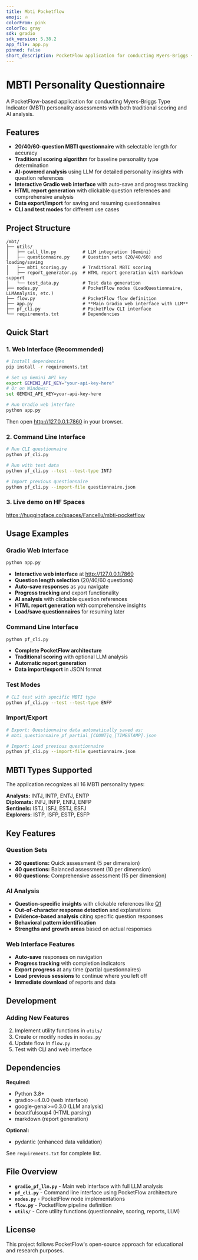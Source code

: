 ```yaml
---
title: Mbti Pocketflow
emoji: 🔥
colorFrom: pink
colorTo: gray
sdk: gradio
sdk_version: 5.38.2
app_file: app.py
pinned: false
short_description: PocketFlow application for conducting Myers-Briggs + llm
---
```


# MBTI Personality Questionnaire

A PocketFlow-based application for conducting Myers-Briggs Type Indicator (MBTI) personality assessments with both traditional scoring and AI analysis.

## Features

- **20/40/60-question MBTI questionnaire** with selectable length for accuracy
- **Traditional scoring algorithm** for baseline personality type determination
- **AI-powered analysis** using LLM for detailed personality insights with question references
- **Interactive Gradio web interface** with auto-save and progress tracking
- **HTML report generation** with clickable question references and comprehensive analysis
- **Data export/import** for saving and resuming questionnaires
- **CLI and test modes** for different use cases

## Project Structure

```
/mbt/
├── utils/
│   ├── call_llm.py          # LLM integration (Gemini)
│   ├── questionnaire.py     # Question sets (20/40/60) and loading/saving
│   ├── mbti_scoring.py      # Traditional MBTI scoring
│   ├── report_generator.py  # HTML report generation with markdown support
│   └── test_data.py         # Test data generation
├── nodes.py                 # PocketFlow nodes (LoadQuestionnaire, LLMAnalysis, etc.)
├── flow.py                  # PocketFlow flow definition
├── app.py                   # **Main Gradio web interface with LLM**
├── pf_cli.py                # PocketFlow CLI interface
└── requirements.txt         # Dependencies
```

## Quick Start

### 1. Web Interface (Recommended)

```bash
# Install dependencies
pip install -r requirements.txt

# Set up Gemini API key
export GEMINI_API_KEY="your-api-key-here"
# Or on Windows:
set GEMINI_API_KEY=your-api-key-here

# Run Gradio web interface
python app.py
```

Then open http://127.0.0.1:7860 in your browser.

### 2. Command Line Interface

```bash
# Run CLI questionnaire
python pf_cli.py

# Run with test data
python pf_cli.py --test --test-type INTJ

# Import previous questionnaire
python pf_cli.py --import-file questionnaire.json
```

### 3. Live demo on HF Spaces

https://huggingface.co/spaces/Fancellu/mbti-pocketflow

## Usage Examples

### Gradio Web Interface
```bash
python app.py
```
- **Interactive web interface** at http://127.0.0.1:7860
- **Question length selection** (20/40/60 questions)
- **Auto-save responses** as you navigate
- **Progress tracking** and export functionality
- **AI analysis** with clickable question references
- **HTML report generation** with comprehensive insights
- **Load/save questionnaires** for resuming later

### Command Line Interface
```bash
python pf_cli.py
```
- **Complete PocketFlow architecture**
- **Traditional scoring** with optional LLM analysis
- **Automatic report generation**
- **Data import/export** in JSON format

### Test Modes
```bash
# CLI test with specific MBTI type
python pf_cli.py --test --test-type ENFP
```

### Import/Export
```bash
# Export: Questionnaire data automatically saved as:
# mbti_questionnaire_pf_partial_[COUNT]q_[TIMESTAMP].json

# Import: Load previous questionnaire
python pf_cli.py --import-file questionnaire.json
```

## MBTI Types Supported

The application recognizes all 16 MBTI personality types:

**Analysts:** INTJ, INTP, ENTJ, ENTP  
**Diplomats:** INFJ, INFP, ENFJ, ENFP  
**Sentinels:** ISTJ, ISFJ, ESTJ, ESFJ  
**Explorers:** ISTP, ISFP, ESTP, ESFP  

## Key Features

### Question Sets
- **20 questions:** Quick assessment (5 per dimension)
- **40 questions:** Balanced assessment (10 per dimension) 
- **60 questions:** Comprehensive assessment (15 per dimension)

### AI Analysis
- **Question-specific insights** with clickable references like [Q1](#Q1)
- **Out-of-character response detection** and explanations
- **Evidence-based analysis** citing specific question responses
- **Behavioral pattern identification**
- **Strengths and growth areas** based on actual responses

### Web Interface Features
- **Auto-save** responses on navigation
- **Progress tracking** with completion indicators
- **Export progress** at any time (partial questionnaires)
- **Load previous sessions** to continue where you left off
- **Immediate download** of reports and data

## Development

### Adding New Features
2. Implement utility functions in `utils/`
3. Create or modify nodes in `nodes.py`
4. Update flow in `flow.py`
5. Test with CLI and web interface

## Dependencies

**Required:**
- Python 3.8+
- gradio>=4.0.0 (web interface)
- google-genai>=0.3.0 (LLM analysis)
- beautifulsoup4 (HTML parsing)
- markdown (report generation)

**Optional:**
- pydantic (enhanced data validation)

See `requirements.txt` for complete list.

## File Overview

- **`gradio_pf_llm.py`** - Main web interface with full LLM analysis
- **`pf_cli.py`** - Command line interface using PocketFlow architecture
- **`nodes.py`** - PocketFlow node implementations
- **`flow.py`** - PocketFlow pipeline definition
- **`utils/`** - Core utility functions (questionnaire, scoring, reports, LLM)

## License

This project follows PocketFlow's open-source approach for educational and research purposes.
